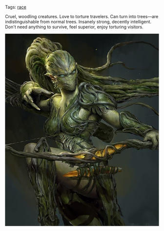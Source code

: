 Tags: [race](Races)

Cruel, woodling creatures. Love to torture travelers. Can turn into trees—are indistinguishable from normal trees. Insanely strong, decently intelligent. Don't need anything to survive, feel superior, enjoy torturing visitors.

![Troenka](/img/20bd29e9788e38e76ea66d1bb4d38900.jpg)